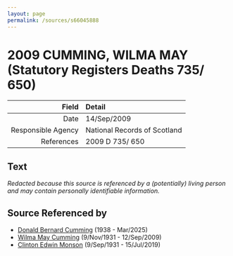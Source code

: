 ```yaml
---
layout: page
permalink: /sources/s66045888
---
```


# 2009 CUMMING, WILMA MAY (Statutory Registers Deaths 735/ 650)

Field | Detail
---:|:---
Date | 14/Sep/2009
Responsible Agency | National Records of Scotland
References | 2009 D 735/ 650

## Text

_Redacted because this source is referenced by a (potentially) living person and may contain personally identifiable information._

## Source Referenced by

* [Donald Bernard Cumming](../people/@88821212@-donald-bernard-cumming-b1938-d2025-3.md) (1938 - Mar/2025)
* [Wilma May Cumming](../people/@74680609@-wilma-may-cumming-b1931-11-9-d2009-9-12.md) (9/Nov/1931 - 12/Sep/2009)
* [Clinton Edwin Monson](../people/@24393948@-clinton-edwin-monson-b1931-9-9-d2019-7-15.md) (9/Sep/1931 - 15/Jul/2019)
